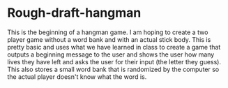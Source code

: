 # Rough-draft-hangman
This is the beginning of a hangman game. I am hoping to create a two player game without a word bank and with an actual stick body. 
This is pretty basic and uses what we have learned in class to create a game that outputs a beginning message to the user and shows the user how many lives they have left and asks the user for their input (the letter they guess). This also stores a small word bank that is randomized by the computer so the actual player doesn't know what the word is.  
